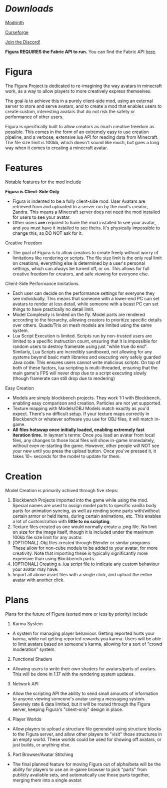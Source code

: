 # ***Downloads***
[Modrinth](https://modrinth.com/mod/figura)

[Curseforge](https://www.curseforge.com/minecraft/mc-mods/figura)

[Join the Discord!](https://discord.gg/ekHGHcH8Af)

**Figura REQUIRES the Fabric API to run.** You can find the Fabric API [here](https://www.curseforge.com/minecraft/mc-mods/fabric-api).

# Figura

The Figura Project is dedicated to re-imagining the way avatars in minecraft work, as a way to allow players to more creatively express themselves.

The goal is to achieve this in a purely client-side mod, using an external server to store and serve avatars, and to create a mod that enables users to create custom, interesting avatars that do not risk the safety or performance of other users.

Figura is specifically built to allow creators as much creative freedom as possible. This comes in the form of an extremely easy to use creation pipeline, and a verbose, extensive lua API for reading data from Minecraft. The file size limit is 100kb, which doesn't sound like much, but goes a long way when it comes to creating a minecraft avatar.

# Features
Notable features for the mod include

**Figura is Client-Side Only**
  - Figura is indented to be a fully client-side mod. User Avatars are retrieved from and uploaded to a server run by the mod's creator, Zandra. This means a Minecraft server does not need the mod installed for users to see your avatar.
  - Other users **are** required to have the mod installed to see your avatar, and you must have it installed to see theirs. It's physically impossible to change this, so DO NOT ask for it.

Creative Freedom
  - The goal of Figura is to allow creators to create freely without worry of limitations like rendering or scripts. The file size limit is the only real limit on creations, everything else is determined by a user's personal settings, which can always be turned off, or on. This allows for full creative freedom for creators, and safe viewing for everyone else.

Client-Side Performance limitations.
  - Each user can decide on the performance settings for everyone they see individually. This means that someone with a lower-end PC can set avatars to render at less detail, while someone with a beast PC can set things to have practically no detail limit.
  - Model Complexity is limited on the fly. Model parts are rendered according to the hierarchy, allowing creators to prioritize specific details over others. Quads/Tris on mesh models are limited using the same system.
  - Lua Script Execution is limited. Scripts run by non-trusted users are limited to a specific instruction count, ensuring that it is impossible for random users to destroy framerate using just "while true do end". Similarly, Lua Scripts are incredibly sandboxed, not allowing for any systems beyond basic math libraries and executing very safely guarded Java code. This ensures users cannot write malicious scripts. On top of both of these factors, lua scripting is multi-threaded, ensuring that the main game's FPS will never drop due to a script executing slowly (though framerate can still drop due to rendering)


Easy Creation
  - Models are simply blockbench projects. They work 1:1 with Blockbench, enabling easy comparison and creation. Particles are not yet supported.
  - Texture mapping with Models/OBJ Models match exactly as you'd expect. There's no difficult setup. If your texture maps correctly in Blockbench or whatever software you use for OBJ files, it will match in-game.
  - **All files hotswap once initially loaded, enabling extremely fast iteration time.** In layman's terms: Once you load an avatar from local files, any changes to those local files will show in-game immedaitely, without even re-starting the game. However, other people will NOT see your new until you press the upload button. Once you've pressed it, it takes 10~ seconds for the model to update for them.

# Creation

Model Creation is primarily achived through five steps:
1. Blockbench Projects imported into the game while using the mod. Special names are used to assign model parts to specific vanilla body parts for animation syncing, as well as rending some parts with/without certain armor or held items, during certain animations, etc. This enables a lot of customization with **little to no scripting**.
2. Texture files created as one would normally create a .png file. No limit on size for the image itself, though it is included under the maximum 100kb file size limit for any avatar.
3. [OPTIONAL] .Obj files created through Blender or similar programs. These allow for non-cube models to be added to your avatar, for more creativity. Note that importing these is typically significantly more expensive than using Blockbench parts.
4. [OPTIONAL] Creating a .lua script file to indicate any custom behaviour your avatar may have.
5. Import all above asset files with a single click, and upload the entire avatar with another click.

# Plans
Plans for the future of Figura (sorted more or less by priority) include

1. Karma System
  - A system for managing player behaviour. Getting reported hurts your karma, while not getting reported rewards you karma. Users will be able to limit avatars based on someone's karma, allowing for a sort of "crowd moderation" system.
2. Functional Shaders
  - Allowing users to write their own shaders for avatars/parts of avatars. This will be done in 1.17 with the rendering system updates.
3. Network API
  - Allow the scripting API the ability to send small amounts of information to anyone viewing someone's avatar using a messaging system. Severely rate & data limited, but it will be routed through the Figura server, keeping Figura's "client-only" design in place.
4. Player Worlds
  - Allow players to upload a structure file generated using structure blocks to the Figura server, and allow other players to "visit" those structures in an empty world. These worlds could be used for showing off avatars, or just builds, or anything else.
5. Part Browser/Avatar Stitching
  - The final planned feature for moving Figura out of alpha/beta will be the ability for players to use an in-game browser to pick "parts" from publicly avaliable sets, and automatically use those parts together, merging them into a single avatar.
